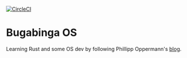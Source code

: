 [![CircleCI](https://circleci.com/gh/bugabinga/buga_os.svg?style=svg)](https://circleci.com/gh/bugabinga/buga_os)

# Bugabinga OS

Learning Rust and some OS dev by following Phillipp Oppermann's [blog].

[blog]: https://os.phil-opp.com/second-edition/

